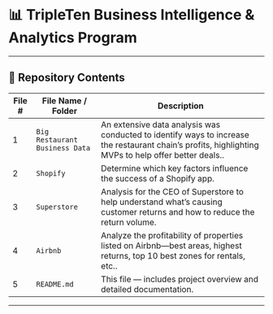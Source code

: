 # 📊  **TripleTen Business Intelligence & Analytics Program**


---

## 📁 Repository Contents

| File # | File Name / Folder         | Description                                                                 |
|--------|----------------------------|-----------------------------------------------------------------------------|
| 1      | `Big Restaurant Business Data`        | An extensive data analysis was conducted to identify ways to increase the restaurant chain’s profits, highlighting MVPs to help offer better deals..                   |
| 2      | `Shopify` | Determine which key factors influence the success of a Shopify app.           |
| 3     | `Superstore`         | Analysis for the CEO of Superstore to help understand what’s causing customer returns and how to reduce the return volume.                             |
| 4     | `Airbnb`           | Analyze the profitability of properties listed on Airbnb—best areas, highest returns, top 10 best zones for rentals, etc..         |
| 5      | `README.md`                | This file — includes project overview and detailed documentation.          |

---

